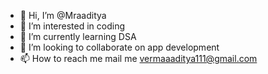 - 👋 Hi, I’m @Mraaditya
- 👀 I’m interested in coding
- 🌱 I’m currently learning DSA
- 💞️ I’m looking to collaborate on app development
- 📫 How to reach me mail me vermaaaditya111@gmail.com

<!---
Mraaditya/Mraaditya is a ✨ special ✨ repository because its `README.md` (this file) appears on your GitHub profile.
You can click the Preview link to take a look at your changes.
--->
